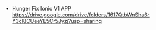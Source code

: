 - Hunger Fix Ionic V1 APP 
https://drive.google.com/drive/folders/1617QtbWnSha6-Y3cl8CUeeYE5Cr5Jyzj?usp=sharing
